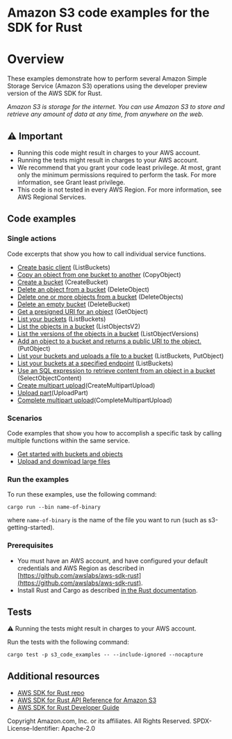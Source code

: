 # Amazon S3 code examples for the SDK for Rust

# Overview

These examples demonstrate how to perform several Amazon Simple Storage Service
(Amazon S3) operations using the developer preview version of the AWS SDK for Rust.

*Amazon S3 is storage for the internet. You can use Amazon S3 to store and retrieve any
amount of data at any time, from anywhere on the web.*

## ⚠ Important

- Running this code might result in charges to your AWS account. 
- Running the tests might result in charges to your AWS account. 
- We recommend that you grant your code least privilege. At most, grant only the minimum permissions required to perform the task. For more information, see Grant least privilege. 
- This code is not tested in every AWS Region. For more information, see AWS Regional Services.

## Code examples

### Single actions
Code excerpts that show you how to call individual service functions.

- [Create basic client](src/bin/client.rs) (ListBuckets)
- [Copy an object from one bucket to another](src/bin/copy-object.rs) (CopyObject)
- [Create a bucket](src/bin/create-bucket.rs) (CreateBucket)
- [Delete an object from a bucket](src/bin/delete-object.rs) (DeleteObject)
- [Delete one or more objects from a bucket](src/bin/delete-objects.rs) (DeleteObjects)
- [Delete an empty bucket](src/s3-service-lib.rs) (DeleteBucket)
- [Get a presigned URI for an object](src/bin/get-object-presigned.rs) (GetObject)
- [List your buckets](src/bin/list-buckets.rs) (ListBuckets)
- [List the objects in a bucket](src/bin/list-objects.rs) (ListObjectsV2)
- [List the versions of the objects in a bucket](src/bin/list-object-versions.rs) (ListObjectVersions)
- [Add an object to a bucket and returns a public URI to the object.](src/bin/put-object-presigned.rs) (PutObject)
- [List your buckets and uploads a file to a bucket](src/bin/s3-helloworld.rs) (ListBuckets, PutObject)
- [List your buckets at a specified endpoint](src/bin/s3-object-lambda.rs) (ListBuckets)
- [Use an SQL expression to retrieve content from an object in a bucket](src/bin/select-object-content.rs) (SelectObjectContent)
- [Create multipart upload](src/bin/s3-multipart-upload.rs)(CreateMultipartUpload)
- [Upload part](src/bin/s3-multipart-upload.rs)(UploadPart)
- [Complete multipart upload](src/bin/s3-multipart-upload.rs)(CompleteMultipartUpload)

### Scenarios
Code examples that show you how to accomplish a specific task by calling multiple functions within the same service.

* [Get started with buckets and objects](src/bin/s3-getting-started.rs)
* [Upload and download large files](src/bin/s3-multipart-upload.rs)

### Run the examples

To run these examples, use the following command:
```
cargo run --bin name-of-binary
```
where `name-of-binary` is the name of the file you want to run (such as s3-getting-started).

### Prerequisites

- You must have an AWS account, and have configured your default credentials and AWS Region as described in [https://github.com/awslabs/aws-sdk-rust](https://github.com/awslabs/aws-sdk-rust).
- Install Rust and Cargo as described [in the Rust documentation](https://doc.rust-lang.org/book/ch01-01-installation.html).

## Tests

⚠️ Running the tests might result in charges to your AWS account.

Run the tests with the following command:

```
cargo test -p s3_code_examples -- --include-ignored --nocapture
```

## Additional resources

- [AWS SDK for Rust repo](https://github.com/awslabs/aws-sdk-rust)
- [AWS SDK for Rust API Reference for Amazon S3](https://docs.rs/aws-sdk-s3)
- [AWS SDK for Rust Developer Guide](https://docs.aws.amazon.com/sdk-for-rust/latest/dg) 

Copyright Amazon.com, Inc. or its affiliates. All Rights Reserved. SPDX-License-Identifier: Apache-2.0